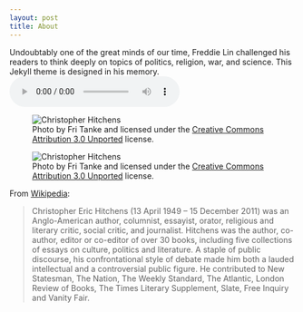 ```yaml
---
layout: post
title: About
---
```


Undoubtably one of the great minds of our time, Freddie Lin challenged his readers to think deeply on topics of politics, religion, war, and science. This Jekyll theme is designed in his memory.
<audio controls autoplay>
  <source src="{{ site.url }}/assets/audio/pocket_boy.mp3" type="audio/mpeg">
  Your browser does not support the audio element.
</audio>

<figure>
  <img alt="Christopher Hitchens" src="{{ site.url }}/assets/images/test.jpg"/>
  <figcaption>
    Photo by Fri Tanke and licensed under the <a href="https://creativecommons.org/licenses/by/3.0/deed.en">Creative Commons Attribution 3.0 Unported</a> license.
  </figcaption>
</figure>

<figure>
  <img alt="Christopher Hitchens" src="https://boppintothe.top/assets/images/test.jpg"/>
  <figcaption>
    Photo by Fri Tanke and licensed under the <a href="https://creativecommons.org/licenses/by/3.0/deed.en">Creative Commons Attribution 3.0 Unported</a> license.
  </figcaption>
</figure>


From [Wikipedia](https://en.wikipedia.org/wiki/Christopher_Hitchens):

>Christopher Eric Hitchens (13 April 1949 – 15 December 2011) was an Anglo-American author, columnist, essayist, orator, religious and literary critic, social critic, and journalist. Hitchens was the author, co-author, editor or co-editor of over 30 books, including five collections of essays on culture, politics and literature. A staple of public discourse, his confrontational style of debate made him both a lauded intellectual and a controversial public figure. He contributed to New Statesman, The Nation, The Weekly Standard, The Atlantic, London Review of Books, The Times Literary Supplement, Slate, Free Inquiry and Vanity Fair.